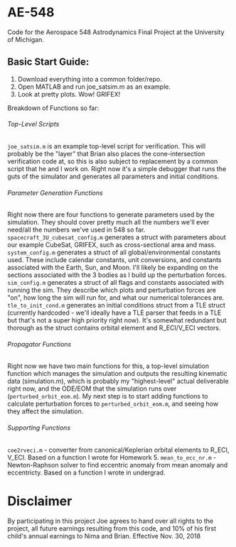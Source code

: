 # AE-548

Code for the Aerospace 548 Astrodynamics Final Project at the University of Michigan. 

## Basic Start Guide:
1. Download everything into a common folder/repo.
2. Open MATLAB and run joe_satsim.m as an example.
3. Look at pretty plots. Wow! GRIFEX!

Breakdown of Functions so far:
 
###### Top-Level Scripts
`joe_satsim.m` is an example top-level script for verification. This will probably be the "layer" that Brian also places the cone-intersection verification code at, so this is also subject to replacement by a common script that he and I work on. Right now it's a simple debugger that runs the guts of the simulator and generates all parameters and initial conditions.

###### Parameter Generation Functions
Right now there are four functions to generate parameters used by the simulation. They should cover pretty much all the numbers we'll ever need/all the numbers we've used in 548 so far.
`spacecraft_3U_cubesat_config.m` generates a struct with parameters about our example CubeSat, GRIFEX, such as cross-sectional area and mass.
`system_config.m` generates a struct of all global/environmental constants used. These include calendar constants, unit conversions, and constants associated with the Earth, Sun, and Moon. I'll likely be expanding on the sections associated with the 3 bodies as I build up the perturbation forces.
`sim_config.m` generates a struct of all flags and constants associated with running the sim. They describe which plots and perturbation forces are "on", how long the sim will run for, and what our numerical tolerances are.
`tle_to_init_cond.m` generates an initial conditions struct from a TLE struct (currently hardcoded - we'll ideally have a TLE parser that feeds in a TLE but that's not a super high priority right now). It's somewhat redundant but thorough as the struct  contains orbital element and R_ECI/V_ECI vectors.

###### Propagator Functions
Right now we have two main functions for this, a top-level simulation function which manages the simulation and outputs the resulting kinematic data (simulation.m), which is probably my "highest-level" actual deliverable right now, and the ODE/EOM that the simulation runs over (`perturbed_orbit_eom.m`). My next step is to start adding functions to calculate perturbation forces to `perturbed_orbit_eom.m`, and seeing how they affect the simulation.

###### Supporting Functions
`coe2rveci.m` - converter from canonical/Keplerian orbital elements to R_ECI, V_ECI. Based on a function I wrote for Homework 5.
`mean_to_ecc_nr.m` - Newton-Raphson solver to find eccentric anomaly from mean anomaly and eccentricty. Based on a function I wrote in undergrad.










# Disclaimer
By participating in this project Joe agrees to hand over all rights to the project, all future earnings resulting from this code, and 10% of his first child's annual earnings to Nima and Brian.
Effective Nov. 30, 2018